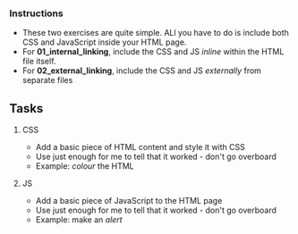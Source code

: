 
### Instructions

- These two exercises are quite simple. ALl you have to do is include both CSS and JavaScript inside your HTML page.
- For **01_internal_linking**, include the CSS and JS *inline* within the HTML file itself.
- For **02_external_linking**, include the CSS and JS *externally* from separate files




## Tasks

1. CSS
	- Add a basic piece of HTML content and style it with CSS 
	- Use just enough for me to tell that it worked - don't go overboard
	- Example: *colour* the HTML

2. JS
	- Add a basic piece of JavaScript to the HTML page
	- Use just enough for me to tell that it worked - don't go overboard
	- Example: make an *alert*

